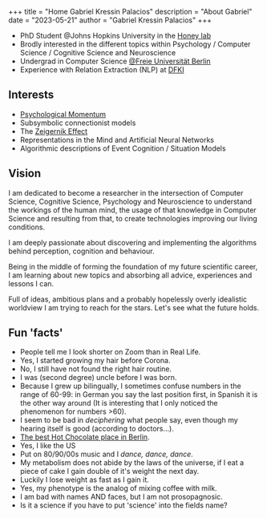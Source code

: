 +++
title = "Home Gabriel Kressin Palacios"
description = "About Gabriel"
date = "2023-05-21"
author = "Gabriel Kressin Palacios"
+++

- PhD Student @Johns Hopkins University in the [Honey lab](https://www.honeylab.org)
- Brodly interested in the different topics within Psychology / Computer Science / Cognitive Science and Neuroscience
- Undergrad in Computer Science [@Freie Universität Berlin](https://www.mi.fu-berlin.de/en/inf/index.html)
- Experience with Relation Extraction (NLP) at [DFKI](https://www.dfki.de/en/web)

## Interests

- [Psychological Momentum](https://www.honeylab.org/wp-content/uploads/honey_mahabal_bellana_currdirpsychsci_2023.pdf)
- Subsymbolic connectionist models
- The [Zeigernik Effect](https://codeblab.com/wp-content/uploads/2009/12/On-Finished-and-Unfinished-Tasks.pdf)
- Representations in the Mind and Artificial Neural Networks
- Algorithmic descriptions of Event Cognition / Situation Models

## Vision

I am dedicated to become a researcher in the intersection of Computer Science,
Cognitive Science, Psychology and Neuroscience to understand the workings of the human mind, the usage of that knowledge in Computer Science and resulting from that, to create technologies improving our living conditions.

I am deeply passionate about discovering and implementing the algorithms behind perception, cognition and behaviour.

Being in the middle of forming the foundation of my future scientific career, I am
learning about new topics and absorbing all advice, experiences and lessons I can.

Full of ideas, ambitious plans and a probably hopelessly overly idealistic worldview I am trying to reach for the stars. Let's see what the future holds.

## Fun 'facts'

- People tell me I look shorter on Zoom than in Real Life.
- Yes, I started growing my hair before Corona.
- No, I still have not found the right hair routine.
- I was (second degree) uncle before I was born.
- Because I grew up bilingually, I sometimes confuse numbers in the range of
  60-99: in German you say the last position first, in Spanish it is the other way
  around (It is interesting that I only noticed the phenomenon for numbers >60).
- I seem to be bad in _deciphering_ what people say, even though my
  hearing itself is good (according to doctors...).
- [The best Hot Chocolate place in Berlin](https://www.berliner-kaffeeroesterei.de/).
- Yes, I like the US
- Put on 80/90/00s music and I _dance, dance, dance_.
- My metabolism does not abide by the laws of the universe, if I eat a piece of
  cake I gain double of it's weight the next day.
- Luckily I lose weight as fast as I gain it.
- Yes, my phenotype is the analog of mixing coffee with milk.
- I am bad with names AND faces, but I am not prosopagnosic.
- Is it a science if you have to put 'science' into the fields name?
